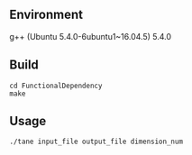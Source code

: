 ## Environment
    
g++ (Ubuntu 5.4.0-6ubuntu1~16.04.5) 5.4.0   

## Build

	cd FunctionalDependency   
	make
  
## Usage

	./tane input_file output_file dimension_num